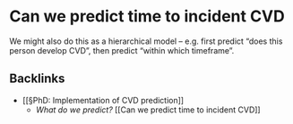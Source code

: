 # Can we predict time to incident CVD
We might also do this as a hierarchical model – e.g. first predict “does this person develop CVD”, then predict “within which timeframe”.

## Backlinks
* [[§PhD: Implementation of CVD prediction]]
	* *What do we predict?*
[[Can we predict time to incident CVD]]

<!-- #p1 #service #Collaborators/Lasse# -->

<!-- {BearID:50B82FD1-2F46-491C-88BB-E48E68AB2408-46037-000003EDABE415D3} -->
